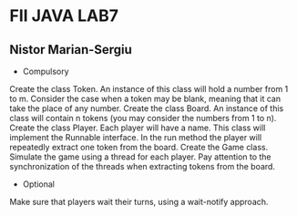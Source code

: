 # FII JAVA LAB7
## Nistor Marian-Sergiu

* Compulsory

Create the class Token. An instance of this class will hold a number from 1 to m. Consider the case when a token may be blank, meaning that it can take the place of any number.
Create the class Board. An instance of this class will contain n tokens (you may consider the numbers from 1 to n).
Create the class Player. Each player will have a name. This class will implement the Runnable interface. In the run method the player will repeatedly extract one token from the board.
Create the Game class. Simulate the game using a thread for each player.
Pay attention to the synchronization of the threads when extracting tokens from the board.

* Optional

Make sure that players wait their turns, using a wait-notify approach.